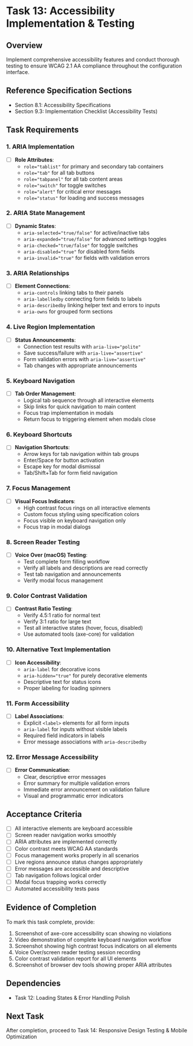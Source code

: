 # Task 13: Accessibility Implementation & Testing

## Overview
Implement comprehensive accessibility features and conduct thorough testing to ensure WCAG 2.1 AA compliance throughout the configuration interface.

## Reference Specification Sections
- Section 8.1: Accessibility Specifications
- Section 9.3: Implementation Checklist (Accessibility Tests)

## Task Requirements

### 1. ARIA Implementation
- [ ] **Role Attributes**:
  - `role="tablist"` for primary and secondary tab containers
  - `role="tab"` for all tab buttons
  - `role="tabpanel"` for all tab content areas
  - `role="switch"` for toggle switches
  - `role="alert"` for critical error messages
  - `role="status"` for loading and success messages

### 2. ARIA State Management
- [ ] **Dynamic States**:
  - `aria-selected="true/false"` for active/inactive tabs
  - `aria-expanded="true/false"` for advanced settings toggles
  - `aria-checked="true/false"` for toggle switches
  - `aria-disabled="true"` for disabled form fields
  - `aria-invalid="true"` for fields with validation errors

### 3. ARIA Relationships
- [ ] **Element Connections**:
  - `aria-controls` linking tabs to their panels
  - `aria-labelledby` connecting form fields to labels
  - `aria-describedby` linking helper text and errors to inputs
  - `aria-owns` for grouped form sections

### 4. Live Region Implementation
- [ ] **Status Announcements**:
  - Connection test results with `aria-live="polite"`
  - Save success/failure with `aria-live="assertive"`
  - Form validation errors with `aria-live="assertive"`
  - Tab changes with appropriate announcements

### 5. Keyboard Navigation
- [ ] **Tab Order Management**:
  - Logical tab sequence through all interactive elements
  - Skip links for quick navigation to main content
  - Focus trap implementation in modals
  - Return focus to triggering element when modals close

### 6. Keyboard Shortcuts
- [ ] **Navigation Shortcuts**:
  - Arrow keys for tab navigation within tab groups
  - Enter/Space for button activation
  - Escape key for modal dismissal
  - Tab/Shift+Tab for form field navigation

### 7. Focus Management
- [ ] **Visual Focus Indicators**:
  - High contrast focus rings on all interactive elements
  - Custom focus styling using specification colors
  - Focus visible on keyboard navigation only
  - Focus trap in modal dialogs

### 8. Screen Reader Testing
- [ ] **Voice Over (macOS) Testing**:
  - Test complete form filling workflow
  - Verify all labels and descriptions are read correctly
  - Test tab navigation and announcements
  - Verify modal focus management

### 9. Color Contrast Validation
- [ ] **Contrast Ratio Testing**:
  - Verify 4.5:1 ratio for normal text
  - Verify 3:1 ratio for large text
  - Test all interactive states (hover, focus, disabled)
  - Use automated tools (axe-core) for validation

### 10. Alternative Text Implementation
- [ ] **Icon Accessibility**:
  - `aria-label` for decorative icons
  - `aria-hidden="true"` for purely decorative elements
  - Descriptive text for status icons
  - Proper labeling for loading spinners

### 11. Form Accessibility
- [ ] **Label Associations**:
  - Explicit `<label>` elements for all form inputs
  - `aria-label` for inputs without visible labels
  - Required field indicators in labels
  - Error message associations with `aria-describedby`

### 12. Error Message Accessibility
- [ ] **Error Communication**:
  - Clear, descriptive error messages
  - Error summary for multiple validation errors
  - Immediate error announcement on validation failure
  - Visual and programmatic error indicators

## Acceptance Criteria
- [ ] All interactive elements are keyboard accessible
- [ ] Screen reader navigation works smoothly
- [ ] ARIA attributes are implemented correctly
- [ ] Color contrast meets WCAG AA standards
- [ ] Focus management works properly in all scenarios
- [ ] Live regions announce status changes appropriately
- [ ] Error messages are accessible and descriptive
- [ ] Tab navigation follows logical order
- [ ] Modal focus trapping works correctly
- [ ] Automated accessibility tests pass

## Evidence of Completion
To mark this task complete, provide:
1. Screenshot of axe-core accessibility scan showing no violations
2. Video demonstration of complete keyboard navigation workflow
3. Screenshot showing high contrast focus indicators on all elements
4. Voice Over/screen reader testing session recording
5. Color contrast validation report for all UI elements
6. Screenshot of browser dev tools showing proper ARIA attributes

## Dependencies
- Task 12: Loading States & Error Handling Polish

## Next Task
After completion, proceed to Task 14: Responsive Design Testing & Mobile Optimization